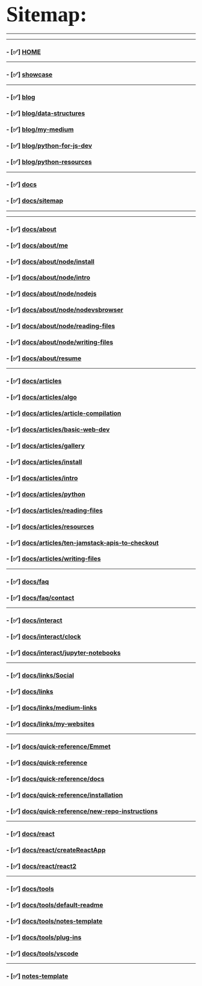# <span style="align-self:center;margin:auto; font-family:Papyrus; font-size:2em;">Sitemap:</span>

---

---

### - \[✅\] [HOME](https://bgoonz-blog.netlify.app/)

---

### - \[✅\] [showcase](https://bgoonz-blog.netlify.app/showcase/)

---

### - \[✅\] [blog](https://bgoonz-blog.netlify.app/blog/)

### - \[✅\] [blog/data-structures](https://bgoonz-blog.netlify.app/blog/data-structures/)

### - \[✅\] [blog/my-medium](https://bgoonz-blog.netlify.app/blog/my-medium/)

### - \[✅\] [blog/python-for-js-dev](https://bgoonz-blog.netlify.app/blog/python-for-js-dev/)

### - \[✅\] [blog/python-resources](https://bgoonz-blog.netlify.app/blog/python-resources/)

---

### - \[✅\] [docs](https://bgoonz-blog.netlify.app/docs/)

### - \[✅\] [docs/sitemap](https://bgoonz-blog.netlify.app/docs/sitemap/)

---

---

### - \[✅\] [docs/about](https://bgoonz-blog.netlify.app/docs/about/)

### - \[✅\] [docs/about/me](https://bgoonz-blog.netlify.app/docs/about/me/)

### - \[✅\] [docs/about/node/install](https://bgoonz-blog.netlify.app/docs/about/node/install/)

### - \[✅\] [docs/about/node/intro](https://bgoonz-blog.netlify.app/docs/about/node/intro/)

### - \[✅\] [docs/about/node/nodejs](https://bgoonz-blog.netlify.app/docs/about/node/nodejs/)

### - \[✅\] [docs/about/node/nodevsbrowser](https://bgoonz-blog.netlify.app/docs/about/node/nodevsbrowser/)

### - \[✅\] [docs/about/node/reading-files](https://bgoonz-blog.netlify.app/docs/about/node/reading-files/)

### - \[✅\] [docs/about/node/writing-files](https://bgoonz-blog.netlify.app/docs/about/node/writing-files/)

### - \[✅\] [docs/about/resume](https://bgoonz-blog.netlify.app/docs/about/resume/)

---

### - \[✅\] [docs/articles](https://bgoonz-blog.netlify.app/docs/articles/)

### - \[✅\] [docs/articles/algo](https://bgoonz-blog.netlify.app/docs/articles/algo/)

### - \[✅\] [docs/articles/article-compilation](https://bgoonz-blog.netlify.app/docs/articles/article-compilation/)

### - \[✅\] [docs/articles/basic-web-dev](https://bgoonz-blog.netlify.app/docs/articles/basic-web-dev/)

### - \[✅\] [docs/articles/gallery](https://bgoonz-blog.netlify.app/docs/articles/gallery/)

### - \[✅\] [docs/articles/install](https://bgoonz-blog.netlify.app/docs/articles/install/)

### - \[✅\] [docs/articles/intro](https://bgoonz-blog.netlify.app/docs/articles/intro/)

### - \[✅\] [docs/articles/python](https://bgoonz-blog.netlify.app/docs/articles/python/)

### - \[✅\] [docs/articles/reading-files](https://bgoonz-blog.netlify.app/docs/articles/reading-files/)

### - \[✅\] [docs/articles/resources](https://bgoonz-blog.netlify.app/docs/articles/resources/)

### - \[✅\] [docs/articles/ten-jamstack-apis-to-checkout](https://bgoonz-blog.netlify.app/docs/articles/ten-jamstack-apis-to-checkout/)

### - \[✅\] [docs/articles/writing-files](https://bgoonz-blog.netlify.app/docs/articles/writing-files/)

---

### - \[✅\] [docs/faq](https://bgoonz-blog.netlify.app/docs/faq/)

### - \[✅\] [docs/faq/contact](https://bgoonz-blog.netlify.app/docs/faq/contact/)

---

### - \[✅\] [docs/interact](https://bgoonz-blog.netlify.app/docs/interact/)

### - \[✅\] [docs/interact/clock](https://bgoonz-blog.netlify.app/docs/interact/clock/)

### - \[✅\] [docs/interact/jupyter-notebooks](https://bgoonz-blog.netlify.app/docs/interact/jupyter-notebooks/)

---

### - \[✅\] [docs/links/Social](https://bgoonz-blog.netlify.app/docs/links/Social/)

### - \[✅\] [docs/links](https://bgoonz-blog.netlify.app/docs/links/)

### - \[✅\] [docs/links/medium-links](https://bgoonz-blog.netlify.app/docs/links/medium-links/)

### - \[✅\] [docs/links/my-websites](https://bgoonz-blog.netlify.app/docs/links/my-websites/)

---

### - \[✅\] [docs/quick-reference/Emmet](https://bgoonz-blog.netlify.app/docs/quick-reference/Emmet/)

### - \[✅\] [docs/quick-reference](https://bgoonz-blog.netlify.app/docs/quick-reference/)

### - \[✅\] [docs/quick-reference/docs](https://bgoonz-blog.netlify.app/docs/quick-reference/docs/)

### - \[✅\] [docs/quick-reference/installation](https://bgoonz-blog.netlify.app/docs/quick-reference/installation/)

### - \[✅\] [docs/quick-reference/new-repo-instructions](https://bgoonz-blog.netlify.app/docs/quick-reference/new-repo-instructions/)

---

### - \[✅\] [docs/react](https://bgoonz-blog.netlify.app/docs/react/)

### - \[✅\] [docs/react/createReactApp](https://bgoonz-blog.netlify.app/docs/react/createReactApp/)

### - \[✅\] [docs/react/react2](https://bgoonz-blog.netlify.app/docs/react/react2/)

---

### - \[✅\] [docs/tools](https://bgoonz-blog.netlify.app/docs/tools/)

### - \[✅\] [docs/tools/default-readme](https://bgoonz-blog.netlify.app/docs/tools/default-readme/)

### - \[✅\] [docs/tools/notes-template](https://bgoonz-blog.netlify.app/docs/tools/notes-template/)

### - \[✅\] [docs/tools/plug-ins](https://bgoonz-blog.netlify.app/docs/tools/plug-ins/)

### - \[✅\] [docs/tools/vscode](https://bgoonz-blog.netlify.app/docs/tools/vscode/)

---

### - \[✅\] [notes-template](https://bgoonz-blog.netlify.app/notes-template/)
